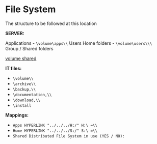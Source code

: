 # File System

The structure to be followed at this location

**SERVER:** 

Applications - `\volume\apps\\`
Users Home folders - `\volume\users\\\`
Group / Shared folders

[
volume
shared
](file://servername/volume/shared/)

**IT files:** 

- `\volume\\`
- `\archive\\`
- `\backup,\\`
- `\documentation,\\`
- `\download,\\`
- `\install`

**Mappings:** 

- `Apps HYPERLINK "../../../H:/" H:\ =\\`
- `Home HYPERLINK "../../../S:/" S:\ =\\`
- `Shared Distributed File System in use (YES / NO):`
